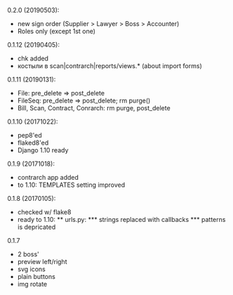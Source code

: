 0.2.0 (20190503):
* new sign order (Supplier > Lawyer > Boss > Accounter)
* Roles only (except 1st one)

0.1.12 (20190405):
* chk added
* костыли в scan|contrarch|reports/views.* (about import forms)

0.1.11 (20190131):
* File: pre_delete => post_delete
* FileSeq: pre_delete => post_delete; rm purge()
* Bill, Scan, Contract, Conrarch: rm purge, post_delete

0.1.10 (20171022):
* pep8'ed
* flaked8'ed
* Django 1.10 ready

0.1.9 (20171018):
* contrarch app added
* to 1.10: TEMPLATES setting improved

0.1.8 (20170105):
* checked w/ flake8
* ready to 1.10:
** urls.py:
*** strings replaced with callbacks
*** patterns is depricated

0.1.7
* 2 boss'
* preview left/right
* svg icons
* plain buttons
* img rotate
